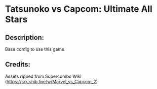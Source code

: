 # Tatsunoko vs Capcom: Ultimate All Stars

## Description: 

Base config to use this game.

## Credits: 

Assets ripped from Supercombo Wiki (https://srk.shib.live/w/Marvel_vs_Capcom_2)

